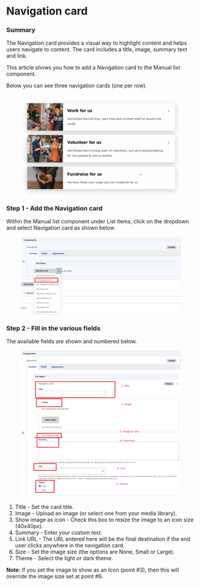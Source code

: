 # Navigation card

### Summary <a href="#navigationcardcomponent-summary" id="navigationcardcomponent-summary"></a>

The Navigation card provides a visual way to highlight content and helps users navigate to content. The card includes a title, image, summary text and link.

This article shows you how to add a Navigation card to the Manual list component.

Below you can see three navigation cards (one per row).

<figure><img src="../../../.gitbook/assets/image (41).png" alt=""><figcaption></figcaption></figure>

### Step 1 - Add the Navigation card <a href="#navigationcardcomponent-step1-addthenavigationcard" id="navigationcardcomponent-step1-addthenavigationcard"></a>

Within the Manual list component under List items, click on the dropdown and select Navigation card as shown below.

<figure><img src="../../../.gitbook/assets/image (61).png" alt=""><figcaption></figcaption></figure>

### Step 2 - Fill in the various fields <a href="#navigationcardcomponent-step2-fillinthevariousfields" id="navigationcardcomponent-step2-fillinthevariousfields"></a>

The available fields are shown and numbered below.

<figure><img src="../../../.gitbook/assets/image (63).png" alt=""><figcaption></figcaption></figure>

1. Title - Set the card title.
2. Image - Upload an image (or select one from your media library).
3. Show image as icon - Check this box to resize the image to an icon size (40x40px).
4. Summary - Enter your custom text.
5. Link URL - The URL entered here will be the final destination if the end user clicks anywhere in the navigation card.
6. Size - Set the image size (the options are None, Small or Large).
7. Theme - Select the light or dark theme.





**Note:** If you set the image to show as an Icon (point #3), then this will override the image size set at point #6.
